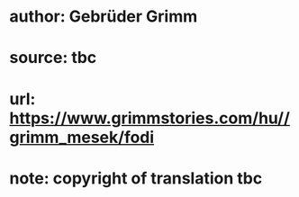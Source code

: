 # author: Gebrüder Grimm
# source: tbc
# url: https://www.grimmstories.com/hu//grimm_mesek/fodi
# note: copyright of translation tbc


